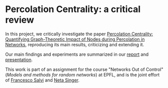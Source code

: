 # Percolation Centrality: a critical review
In this project, we critically investigate the paper [Percolation Centrality: Quantifying Graph-Theoretic Impact of Nodes during Percolation in Networks](https://journals.plos.org/plosone/article?id=10.1371/journal.pone.0053095), reproducing its main results, criticizing and extending it.

Our main findings and experiments are summarized in our [report](./report.pdf) and [presentation](./Percolation_centrality.pptx).

This work is part of an assignment for the course "Networks Out of Control" (*Models and methods for random networks*) at EPFL, and is the joint effort of [Francesco Salvi](https://github.com/frasalvi) and [Neta Singer](https://www.linkedin.com/in/neta-singer-6078401a6/).

